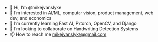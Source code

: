 - 👋 Hi, I’m @mikejvanslyke
- 👀 I’m interested in AI/ML, computer vision, product management, web dev, and economics 
- 🌱 I’m currently learning Fast AI, Pytorch, OpenCV, and Django
- 💞️ I’m looking to collaborate on Handwriting Detection Systems
- 📫 How to reach me mikejvanslyke@gmail.com

